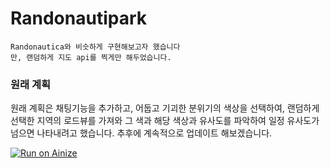 
# Randonautipark
```
Randonautica와 비슷하게 구현해보고자 했습니다
만, 랜덤하게 지도 api를 찍게만 해두었습니다.
```

### 원래 계획 
원래 계획은 채팅기능을 추가하고,
어둡고 기괴한 분위기의 색상을 선택하여,
랜덤하게 선택한 지역의 로드뷰를 가져와
그 색과 해당 색상과 유사도를 파악하여
일정 유사도가 넘으면 나타내려고 했습니다.
추후에 계속적으로 업데이트 해보겠습니다.

[![Run on Ainize](https://ainize.ai/images/run_on_ainize_button.svg)](https://ainize.web.app/redirect?git_repo=https://github.com/Byung-Jun/randonautipark)
